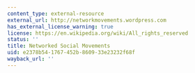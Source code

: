 ```yaml
---
content_type: external-resource
external_url: http://networkmovements.wordpress.com
has_external_license_warning: true
license: https://en.wikipedia.org/wiki/All_rights_reserved
status: ''
title: Networked Social Movements
uid: e2378b54-1767-452b-8609-33e23232f68f
wayback_url: ''
---
```

